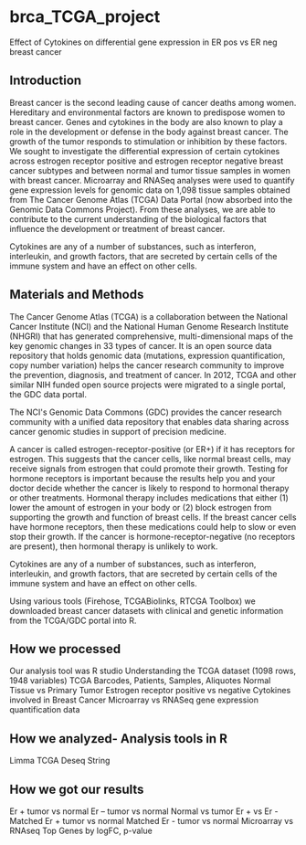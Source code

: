 # brca_TCGA_project
Effect of Cytokines on differential gene expression in ER pos vs ER neg breast cancer

## Introduction

Breast cancer is the second leading cause of cancer deaths among women. Hereditary and environmental factors are known to predispose women to breast cancer. Genes and cytokines in the body are also known to play a role in the development or defense in the body against breast cancer. The growth of the tumor responds to stimulation or inhibition by these factors. We sought to investigate the differential expression of certain cytokines across estrogen receptor positive and estrogen receptor negative breast cancer subtypes and between normal and tumor tissue samples in women with breast cancer. Microarray and RNASeq analyses were used to quantify gene expression levels for genomic data on 1,098 tissue samples obtained from The Cancer Genome Atlas (TCGA) Data Portal (now absorbed into the Genomic Data Commons Project).  From these analyses, we are able to contribute to the current understanding of the biological factors that influence the development or treatment of breast cancer.           

Cytokines are any of a number of substances, such as interferon, interleukin, and growth factors, that are secreted by certain cells of the immune system and have an effect on other cells.

## Materials and Methods

The Cancer Genome Atlas (TCGA) is a collaboration between the National Cancer Institute (NCI) and the National Human Genome Research Institute (NHGRI) that has generated comprehensive, multi-dimensional maps of the key genomic changes in 33 types of cancer.  It is an open source data repository that holds genomic data (mutations, expression quantification, copy number variation) helps the cancer research community to improve the prevention, diagnosis, and treatment of cancer. In 2012, TCGA and other similar NIH funded open source projects were migrated to a single portal, the GDC data portal. 

The NCI's Genomic Data Commons (GDC) provides the cancer research community with a unified data repository that enables data sharing across cancer genomic studies in support of precision medicine.

A cancer is called estrogen-receptor-positive (or ER+) if it has receptors for estrogen. This suggests that the cancer cells, like normal breast cells, may receive signals from estrogen that could promote their growth. Testing for hormone receptors is important because the results help you and your doctor decide whether the cancer is likely to respond to hormonal therapy or other treatments. Hormonal therapy includes medications that either (1) lower the amount of estrogen in your body or (2) block estrogen from supporting the growth and function of breast cells. If the breast cancer cells have hormone receptors, then these medications could help to slow or even stop their growth. If the cancer is hormone-receptor-negative (no receptors are present), then hormonal therapy is unlikely to work.

Cytokines are any of a number of substances, such as interferon, interleukin, and growth factors, that are secreted by certain cells of the immune system and have an effect on other cells.

Using various tools (Firehose, TCGABiolinks, RTCGA Toolbox) we downloaded breast cancer datasets with clinical and genetic information from the TCGA/GDC portal into R.


## How we processed

Our analysis tool was R studio
Understanding the TCGA dataset (1098 rows, 1948 variables)
TCGA Barcodes, Patients, Samples, Aliquotes
Normal Tissue vs Primary Tumor
Estrogen receptor positive vs negative
Cytokines involved in Breast Cancer
Microarray vs RNASeq gene expression quantification data

## How we analyzed- Analysis tools in R
Limma
TCGA
Deseq
String

## How we got our results
Er + tumor vs normal
Er – tumor vs normal
Normal vs tumor
Er + vs Er -
Matched Er + tumor vs normal
Matched Er - tumor vs normal
Microarray vs RNAseq
Top Genes by logFC, p-value



